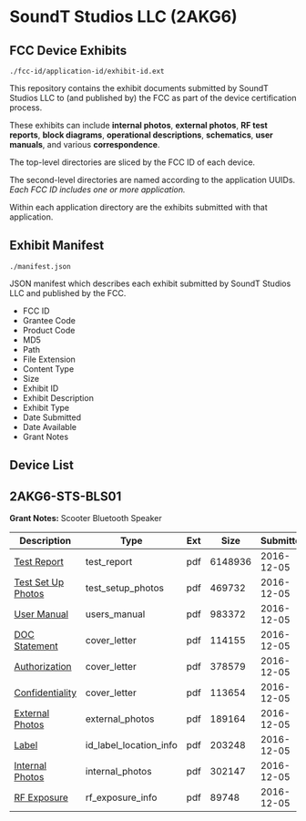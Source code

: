 # SoundT Studios LLC (2AKG6)
## FCC Device Exhibits

```
./fcc-id/application-id/exhibit-id.ext
```

This repository contains the exhibit documents submitted by SoundT Studios LLC to (and published by) the FCC as part of the device certification process.

These exhibits can include **internal photos**, **external photos**, **RF test reports**, **block diagrams**, **operational descriptions**, **schematics**, **user manuals**, and various **correspondence**.

The top-level directories are sliced by the FCC ID of each device.

The second-level directories are named according to the application UUIDs. *Each FCC ID includes one or more application.*

Within each application directory are the exhibits submitted with that application. 

## Exhibit Manifest

```
./manifest.json
```

JSON manifest which describes each exhibit submitted by SoundT Studios LLC and published by the FCC.

- FCC ID
- Grantee Code
- Product Code
- MD5
- Path
- File Extension
- Content Type
- Size
- Exhibit ID
- Exhibit Description
- Exhibit Type
- Date Submitted
- Date Available
- Grant Notes

## Device List
## 2AKG6-STS-BLS01
**Grant Notes:** Scooter Bluetooth Speaker

| Description | Type | Ext | Size | Submitted | Available |
| ----------- | ---- | --- | ---- | --------- | --------- |
| [Test Report](2AKG6-STS-BLS01/0560b721f0c08fc7412e92bb5afbdde4/3217570.pdf) | test_report | pdf | 6148936 | 2016-12-05 | 2016-12-05 |
| [Test Set Up Photos](2AKG6-STS-BLS01/0560b721f0c08fc7412e92bb5afbdde4/3217569.pdf) | test_setup_photos | pdf | 469732 | 2016-12-05 | 2016-12-05 |
| [User Manual](2AKG6-STS-BLS01/0560b721f0c08fc7412e92bb5afbdde4/3217571.pdf) | users_manual | pdf | 983372 | 2016-12-05 | 2016-12-05 |
| [DOC Statement](2AKG6-STS-BLS01/0560b721f0c08fc7412e92bb5afbdde4/3217560.pdf) | cover_letter | pdf | 114155 | 2016-12-05 | 2016-12-05 |
| [Authorization](2AKG6-STS-BLS01/0560b721f0c08fc7412e92bb5afbdde4/3217561.pdf) | cover_letter | pdf | 378579 | 2016-12-05 | 2016-12-05 |
| [Confidentiality](2AKG6-STS-BLS01/0560b721f0c08fc7412e92bb5afbdde4/3217562.pdf) | cover_letter | pdf | 113654 | 2016-12-05 | 2016-12-05 |
| [External Photos](2AKG6-STS-BLS01/0560b721f0c08fc7412e92bb5afbdde4/3217563.pdf) | external_photos | pdf | 189164 | 2016-12-05 | 2016-12-05 |
| [Label](2AKG6-STS-BLS01/0560b721f0c08fc7412e92bb5afbdde4/3217565.pdf) | id_label_location_info | pdf | 203248 | 2016-12-05 | 2016-12-05 |
| [Internal Photos](2AKG6-STS-BLS01/0560b721f0c08fc7412e92bb5afbdde4/3217564.pdf) | internal_photos | pdf | 302147 | 2016-12-05 | 2016-12-05 |
| [RF Exposure](2AKG6-STS-BLS01/0560b721f0c08fc7412e92bb5afbdde4/3218033.pdf) | rf_exposure_info | pdf | 89748 | 2016-12-05 | 2016-12-05 |
